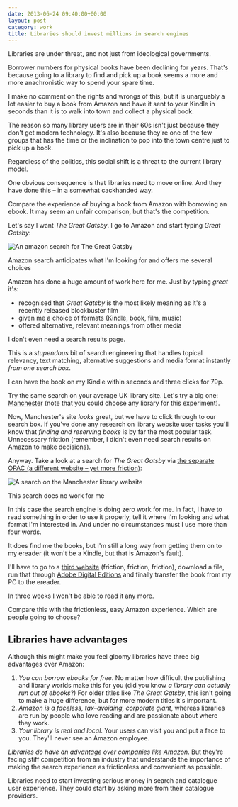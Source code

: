 ```yaml
---
date: 2013-06-24 09:40:00+00:00
layout: post
category: work
title: Libraries should invest millions in search engines
---
```


Libraries are under threat, and not just from ideological governments.

Borrower numbers for physical books have been declining for years. That's because going to a library to find and pick up a book seems a more and more anachronistic way to spend your spare time.

I make no comment on the rights and wrongs of this, but it is unarguably a lot easier to buy a book from Amazon and have it sent to your Kindle in seconds than it is to walk into town and collect a physical book.

The reason so many library users are in their 60s isn't just because they don't get modern technology. It's also because they're one of the few groups that has the time or the inclination to pop into the town centre just to pick up a book.

Regardless of the politics, this social shift is a threat to the current library model.

One obvious consequence is that libraries need to move online. And they have done this &#8211; in a somewhat cackhanded way.

Compare the experience of buying a book from Amazon with borrowing an ebook. It may seem an unfair comparison, but that's the competition.

Let's say I want <cite>The Great Gatsby</cite>. I go to Amazon and start typing *Great Gatsby*:

<img src="https://lh3.googleusercontent.com/-G4Q5gQo80c0/Uchw9TIR_uI/AAAAAAAAB70/fPst82XBdew/w653-h339-no/amazon-search.jpg" alt="An amazon search for The Great Gatsby">

<p class="figcaption">Amazon search anticipates what I'm looking for and offers me several choices</p>

Amazon has done a huge amount of work here for me. Just by typing *great* it's:

* recognised that *Great Gatsby* is the most likely meaning as it's a recently released blockbuster film
* given me a choice of formats (Kindle, book, film, music)
* offered alternative, relevant meanings from other media

I don't even need a search results page.

This is a *stupendous* bit of search engineering that handles topical relevancy, text matching, alternative suggestions and media format instantly *from one search box*.

I can have the book on my Kindle within seconds and three clicks for 79p.

Try the same search on your average UK library site. Let's try a big one: [Manchester](http://www.manchester.gov.uk/libraries/) (note that you could choose any library for this experiment).

Now, Manchester's site *looks* great, but we have to click through to our search box. If you've done any research on library website user tasks you'll know that *finding and reserving books* is by far the most popular task. Unnecessary friction (remember, I didn't even need search results on Amazon to make decisions).

Anyway. Take a look at a search for <cite>The Great Gatsby</cite> via [the separate OPAC (a different website &#8211; yet more friction)](http://leonpaternoster.com/2013/04/library-websites-catalogues-and-their-poor-ux/):

<img src="https://lh4.googleusercontent.com/-2Yt2koFs5hQ/Uchw9VIMNXI/AAAAAAAAB74/ywa4t5H_N8A/w791-h413-no/manc-search.png" alt="A search on the Manchester library website">

<p class="figcaption">This search does no work for me</p>

In this case the search engine is doing zero work for me. In fact, I have to read something in order to use it properly, tell it where I'm looking and what format I'm interested in. And under no circumstances must I use more than four words.

It does find me the books, but I'm still a long way from getting them on to my ereader (it won't be a Kindle, but that is Amazon's fault).

I'll have to go to a <a href="http://manchesterdownload.lib.overdrive.com/89CCE04C-C91B-47B5-B131-A865DA3B1983/10/50/en/Default.htm">third website</a> (friction, friction, friction), download a file, run that through [Adobe Digital Editions](http://www.adobe.com/uk/products/digital-editions.html) and finally transfer the book from my PC to the ereader.

In three weeks I won't be able to read it any more.

Compare this with the frictionless, easy Amazon experience. Which are people going to choose?

## Libraries have advantages

Although this might make you feel gloomy libraries have three big advantages over Amazon:

1. *You can borrow ebooks for free*. No matter how difficult the publishing and library worlds make this for you (did you know *a library can actually run out of ebooks*?) For older titles like <cite>The Great Gatsby</cite>, this isn't going to make a huge difference, but for more modern titles it's important.
2. *Amazon is a faceless, tax&#8211;avoiding, corporate giant*, whereas libraries are run by people who love reading and are passionate about where they work.
3. *Your library is real and local*. Your users can visit you and put a face to you. They'll never see an Amazon employee.

*Libraries do have an advantage over companies like Amazon*. But they're facing stiff competition from an industry that understands the importance of making the search experience as frictionless and convenient as possible.

Libraries need to start investing serious money in search and catalogue user experience. They could start by asking more from their catalogue providers.














